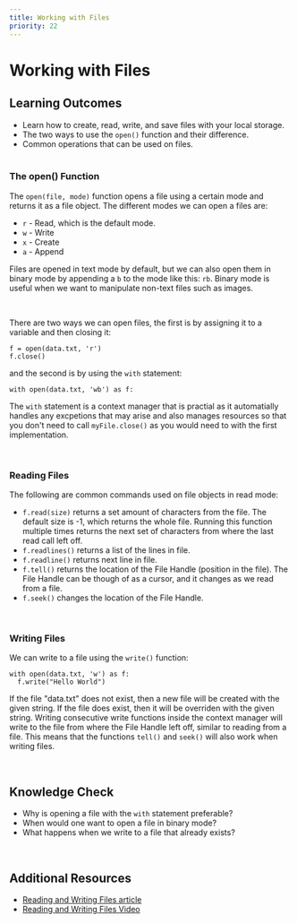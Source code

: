 ```yaml
---
title: Working with Files
priority: 22
---
```


# Working with Files

## Learning Outcomes

- Learn how to create, read, write, and save files with your local storage.
- The two ways to use the `open()` function and their difference.
- Common operations that can be used on files.
  <br><br>

### The open() Function

The `open(file, mode)` function opens a file using a certain mode and returns it as a file object. The different modes we can open a files are:

- `r` - Read, which is the default mode.
- `w` - Write
- `x` - Create
- `a` - Append

Files are opened in text mode by default, but we can also open them in binary mode
by appending a `b` to the mode like this: `rb`. Binary mode is useful when we want to manipulate non-text files such as images.

<br>

There are two ways we can open files, the first is by assigning it to a variable and then closing it:

```
f = open(data.txt, 'r')
f.close()
```

and the second is by using the `with` statement:

```
with open(data.txt, 'wb') as f:
```

The `with` statement is a context manager that is practial as it automatially handles any excpetions that may arise and also manages resources so that you don't need to call `myFile.close()` as you would need to with the first implementation.

<br>

### Reading Files

The following are common commands used on file objects in read mode:

- `f.read(size)` returns a set amount of characters from the file. The default size is -1, which returns the whole file. Running this function multiple times returns the next set of characters from where the last read call left off.
- `f.readlines()` returns a list of the lines in file.
- `f.readline()` returns next line in file.
- `f.tell()` returns the location of the File Handle (position in the file). The File Handle can be though of as a cursor, and it changes as we read from a file.
- `f.seek()` changes the location of the File Handle.

<br>

### Writing Files

We can write to a file using the `write()` function:

```
with open(data.txt, 'w') as f:
  f.write("Hello World")
```

If the file "data.txt" does not exist, then a new file will be created with the given string. If the file does exist, then it will be overriden with the given string. Writing consecutive write functions inside the context manager will write to the file from where the File Handle left off, similar to reading from a file. This means that the functions `tell()` and `seek()` will also work when writing files.

<br>

## Knowledge Check

- Why is opening a file with the `with` statement preferable?
- When would one want to open a file in binary mode?
- What happens when we write to a file that already exists?

<br>

## Additional Resources

- [Reading and Writing Files article](https://automatetheboringstuff.com/2e/chapter9/)
- [Reading and Writing Files Video](https://www.youtube.com/watch?v=Uh2ebFW8OYM)
